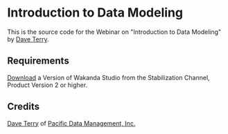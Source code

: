 # Introduction to Data Modeling

This is the source code for the Webinar on "Introduction to Data Modeling" by [Dave Terry](http://www.pdm-inc.com/pdm_web_site/PDM_bios.html#dt).

## Requirements

[Download](http://www.wakanda.org/downloads) a Version of Wakanda Studio from the Stabilization Channel, Product Version 2 or higher.

## Credits

[Dave Terry](http://www.pdm-inc.com/pdm_web_site/PDM_bios.html#dt) of [Pacific Data Management, Inc.](http://www.pdm-inc.com)
